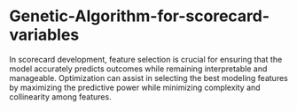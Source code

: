 # Genetic-Algorithm-for-scorecard-variables
In scorecard development, feature selection is crucial for ensuring that the model accurately predicts outcomes while remaining interpretable and manageable. Optimization can assist in selecting the best modeling features by maximizing the predictive power while minimizing complexity and collinearity among features.
